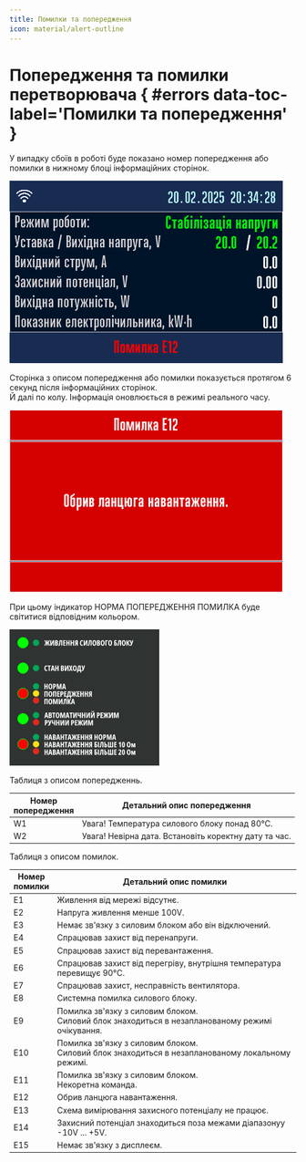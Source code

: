 ```yaml
---
title: Помилки та попередження
icon: material/alert-outline
---
```


# Попередження та помилки перетворювача { #errors data-toc-label='Помилки та попередження' }

У випадку сбоїв в роботі буде показано номер попередження або помилки в нижному блоці інформаційних сторінок. 

![Помилка.](./assets/images/nex/error1.png)

Сторінка з описом попередження або помилки показується протягом 6 секунд після інформаційних сторінок.   
Й далі по колу. Інформація оновлюється в режимі реального часу.  

![Сторінка помилки.](./assets/images/nex/error2.png)

При цьому індикатор НОРМА ПОПЕРЕДЖЕННЯ ПОМИЛКА буде світитися відповідним кольором.

![Індикатор.](./assets/images/nex/error.png)

Таблиця з описом попередженнь.

| **Номер<br>попередження** | **Детальний опис попередження** |
|---|---|
| W1 | Увага! Температура силового блоку понад 80°C. |
| W2 | Увага! Невірна дата. Встановіть коректну дату та час. |

Таблиця з описом помилок.

| **Номер<br>помилки** | **Детальний опис помилки** |
|---|---|
| E1 | Живлення від мережі відсутнє. |
| E2 | Напруга живлення менше 100V. | 
| E3 | Немає зв'язку з силовим блоком або він відключений. | 
| E4 | Спрацював захист від перенапруги. | 
| E5 | Спрацював захист від перевантаження. | 
| E6 | Спрацював захист від перегріву, внутрішня температура перевищує 90°C. | 
| E7 | Спрацював захист, несправність вентилятора. | 
| E8 | Системна помилка силового блоку. | 
| E9 | Помилка зв'язку з силовим блоком. <br>Силовий блок знаходиться в незапланованому режимі очікування. | 
| E10 | Помилка зв'язку з силовим блоком. <br>Силовий блок знаходиться в незапланованому локальному режимі. | 
| E11 | Помилка зв'язку з силовим блоком. <br>Некоретна команда. | 
| E12 | Обрив ланцюга навантаження. | 
| E13 | Схема вимірювання захисного потенціалу не працює. | 
| E14 | Захисний потенціал знаходиться поза межами діапазонуу -10V ... +5V. | 
| E15 | Немає зв'язку з дисплеєм. |
